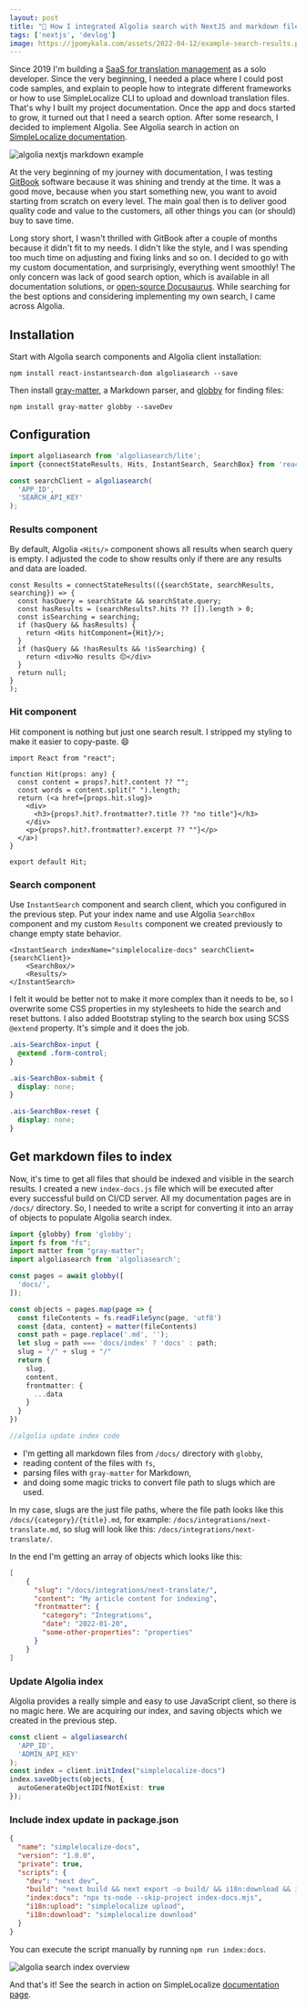```yaml
---
layout: post 
title: "🔎 How I integrated Algolia search with NextJS and markdown files?"
tags: ['nextjs', 'devlog']
image: https://jpomykala.com/assets/2022-04-12/example-search-results.png
---
```



Since 2019 I'm building a [SaaS for translation management](https://simplelocalize.io) as a solo developer. Since the very beginning,
I needed a place where I could post code samples, and explain to people how to integrate different frameworks or how to use SimpleLocalize CLI to upload and download translation files. That's why I built my project documentation. Once the app and docs started to grow, it turned out that I need a search option. After some research, I decided to implement Algolia.
See Algolia search in action on [SimpleLocalize documentation](https://simplelocalize.io/docs/).


![algolia nextjs markdown example](/assets/2022-04-12/example-search-results.png)

At the very beginning of my journey with documentation, I was testing [GitBook](https://www.gitbook.com) software because it was shining and trendy at the time. It was a good move,
because when you start something new, you want to avoid starting from scratch on every level. The main goal then is to deliver good quality code and value to the customers, all other things you can (or should) buy to save time. 

Long story short, I wasn't thrilled with GitBook after a couple of months because it didn't fit to my needs. I didn't like the style, and I was spending too much time on adjusting and fixing links and so on. I decided to go with my custom documentation, and 
surprisingly, everything went smoothly! The only concern was lack of good search option, which is available in all documentation solutions, 
or [open-source Docusaurus](https://github.com/facebook/docusaurus). While searching for the best options and considering implementing my own search, I came across Algolia.


## Installation

Start with Algolia search components and Algolia client installation:
```shell
npm install react-instantsearch-dom algoliasearch --save
```

Then install [gray-matter](https://github.com/jonschlinkert/gray-matter), a Markdown parser, and [globby](https://github.com/sindresorhus/globby) for finding files:
```shell
npm install gray-matter globby --saveDev
```

## Configuration
```typescript
import algoliasearch from 'algoliasearch/lite';
import {connectStateResults, Hits, InstantSearch, SearchBox} from 'react-instantsearch-dom';

const searchClient = algoliasearch(
  'APP_ID',
  'SEARCH_API_KEY'
);
```

### Results component

By default, Algolia `<Hits/>` component shows all results when search query is empty. I adjusted the code to show results only if there are any results and data are loaded.

```tsx
const Results = connectStateResults(({searchState, searchResults, searching}) => {
  const hasQuery = searchState && searchState.query;
  const hasResults = (searchResults?.hits ?? []).length > 0;
  const isSearching = searching;
  if (hasQuery && hasResults) {
    return <Hits hitComponent={Hit}/>;
  }
  if (hasQuery && !hasResults && !isSearching) {
    return <div>No results 😔</div>
  }
  return null;
}
);
```


### Hit component

Hit component is nothing but just one search result. I stripped my styling to make it easier to copy-paste. 😄 

```tsx
import React from "react";

function Hit(props: any) {
  const content = props?.hit?.content ?? "";
  const words = content.split(" ").length;
  return (<a href={props.hit.slug}>
    <div>
      <h3>{props?.hit?.frontmatter?.title ?? "no title"}</h3>
    </div>
    <p>{props?.hit?.frontmatter?.excerpt ?? ""}</p>
  </a>)
}

export default Hit;
```

### Search component

Use `InstantSearch` component and search client, which you configured in the previous step. Put your index name and use Algolia `SearchBox` component and my custom `Results` component we created previously to change empty state behavior.

```tsx
<InstantSearch indexName="simplelocalize-docs" searchClient={searchClient}>
    <SearchBox/>
    <Results/>
</InstantSearch>
```
I felt it would be better not to make it more complex than it needs to be, so I overwrite some CSS properties in my stylesheets to hide the search and reset buttons. I also added Bootstrap styling to the search box using SCSS `@extend` property. It's simple and it does the job.

```scss
.ais-SearchBox-input {
  @extend .form-control;
}

.ais-SearchBox-submit {
  display: none;
}

.ais-SearchBox-reset {
  display: none;
}
```


## Get markdown files to index

Now, it's time to get all files that should be indexed and visible in the search results. I created a new `index-docs.js` file which will be executed after every successful build on CI/CD server. All my documentation pages are in `/docs/` directory. So, I needed to write a script for converting it into an array of objects to populate Algolia search index.

```typescript
import {globby} from 'globby';
import fs from "fs";
import matter from "gray-matter";
import algoliasearch from 'algoliasearch';

const pages = await globby([
  'docs/',
]);

const objects = pages.map(page => {
  const fileContents = fs.readFileSync(page, 'utf8')
  const {data, content} = matter(fileContents)
  const path = page.replace('.md', '');
  let slug = path === 'docs/index' ? 'docs' : path;
  slug = "/" + slug + "/"
  return {
    slug,
    content,
    frontmatter: {
      ...data
    }
  }
})

//algolia update index code
```

- I'm getting all markdown files from `/docs/` directory with `globby`, 
- reading content of the files with `fs`,
- parsing files with `gray-matter` for Markdown, 
- and doing some magic tricks to convert file path to slugs which are used.

In my case, slugs are the just file paths, where the file path looks like this `/docs/{category}/{title}.md`, for example:
`/docs/integrations/next-translate.md`, so slug will look like this: `/docs/integrations/next-translate/`.

In the end I'm getting an array of objects which looks like this:

```json
[
    {
      "slug": "/docs/integrations/next-translate/",
      "content": "My article content for indexing",
      "frontmatter": {
        "category": "Integrations",
        "date": "2022-01-20",
        "some-other-properties": "properties"
      }
    }
]
```

### Update Algolia index

Algolia provides a really simple and easy to use JavaScript client, so there is no magic here. We are acquiring our index, and saving objects which we created in the previous step.

```typescript
const client = algoliasearch(
  'APP_ID',
  'ADMIN_API_KEY'
);
const index = client.initIndex("simplelocalize-docs")
index.saveObjects(objects, {
  autoGenerateObjectIDIfNotExist: true
});
```


### Include index update in package.json

```json
{
  "name": "simplelocalize-docs",
  "version": "1.0.0",
  "private": true,
  "scripts": {
    "dev": "next dev",
    "build": "next build && next export -o build/ && i18n:download && index:docs",
    "index:docs": "npx ts-node --skip-project index-docs.mjs",
    "i18n:upload": "simplelocalize upload",
    "i18n:download": "simplelocalize download"
  }
}
```

You can execute the script manually by running `npm run index:docs`.

![algolia search index overview](/assets/2022-04-12/algolia-docs-search-index-overview.png)

And that's it! See the search in action on SimpleLocalize [documentation page](https://simplelocalize.io/docs).

[//]: # (<div style="padding:100% 0 0 0;position:relative;"><iframe src="https://player.vimeo.com/video/698425700?h=d3c47c4475&amp;badge=0&amp;autopause=0&amp;player_id=0&amp;app_id=58479" frameborder="0" allow="autoplay; fullscreen; picture-in-picture" allowfullscreen style="position:absolute;top:0;left:0;width:100%;height:100%;" title="algolia-search-with-markdown-and-next-js-example"></iframe></div><script src="https://player.vimeo.com/api/player.js"></script>)
